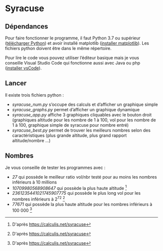 # Syracuse

## Dépendances

Pour faire fonctionner le programme, il faut Python 3.7 ou supérieur ([télécharger Python](https://www.python.org/downloads/)) et avoir installé matplotlib ([installer matplotlib](https://www.tutorialspoint.com/how-to-install-matplotlib-in-python)).
Les fichiers python doivent être dans le même répertoire.

Pour lire le code vous pouvez utiliser l’éditeur basique mais je vous conseille Visual Studio Code qui fonctionne aussi avec Java ou php ([installer vsCode](https://code.visualstudio.com/Download)).

## Lancer

Il existe trois fichiers python :

* *syracuse_num.py* s’occupe des calculs et d’afficher un graphique simple
* *syracuse_graphs.py* permet d’afficher un graphique dynamique
* *syracuse_app.py* affiche 3 graphiques cliquables avec le bouton droit (graphiques altitude pour les nombre de 1 à 100, vol pour les nombre de 1 à 100, graphique simple de syracuse pour nombre entré)
* *syracuse_best.py* permet de trouver les meilleurs nombres selon des caractéristiques (plus grande altitude, plus grand rapport altitude/nombre ...)

## Nombres

Je vous conseille de tester les programmes avec :

* *27* qui possède le meilleur ratio vol/nbr testé pour au  moins les nombres inférieurs à 10 millions
* *10709980568908647* qui possède la plus haute altitude [^1]
* *2361235441021745907775* qui possède le plus long vol pour les nombres inférieurs à 2<sup>72</sup> [^1]
* *77671* qui possède la plus haute altitude pour les nombres inférieurs à 100 000 [^1]

[^1]: D'après <https://calculis.net/syracuse>
